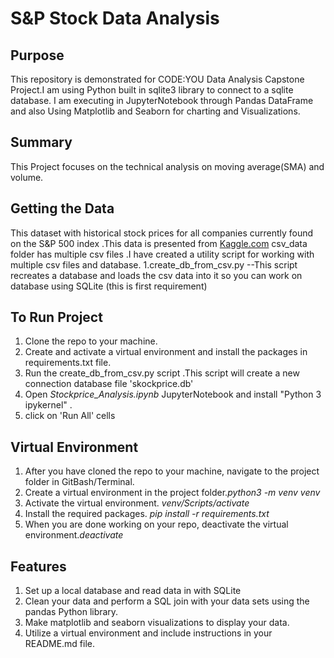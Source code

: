 # S&P Stock Data Analysis

## Purpose

This repository is demonstrated for CODE:YOU Data Analysis Capstone Project.I am using Python built in sqlite3 library to connect to a sqlite database. I am executing in JupyterNotebook through Pandas DataFrame and also Using Matplotlib and Seaborn for charting and Visualizations.

## Summary

This Project focuses on the technical analysis on moving average(SMA) and volume.

## Getting the Data

This dataset with historical stock prices for all companies currently found on the S&P 500 index .This data is presented from [Kaggle.com](https://www.kaggle.com/datasets/camnugent/sandp500)
csv_data folder has multiple csv files .I have created a utility script for working with multiple csv files and database.
1.create_db_from_csv.py
--This script recreates a database and loads the csv data into it so you can work on database using SQLite
(this is first requirement)

## To Run Project

1. Clone the repo to your machine.
2. Create and activate a virtual environment and install the packages in requirements.txt file.
3. Run the create_db_from_csv.py script .This script will create a new connection database file
   'skockprice.db'
4. Open _Stockprice_Analysis.ipynb_ JupyterNotebook and install  "Python 3 ipykernel" .
5. click on 'Run All' cells

## Virtual Environment

1. After you have cloned the repo to your machine, navigate to the project folder in GitBash/Terminal.
2. Create a virtual environment in the project folder.*python3 -m venv venv*
3. Activate the virtual environment. *venv/Scripts/activate*
4. Install the required packages.  *pip install -r requirements.txt*
5. When you are done working on your repo, deactivate the virtual environment.*deactivate*

## Features

1. Set up a local database and read data in with SQLite
2. Clean your data and perform a SQL join with your data sets using the pandas Python library.
3. Make matplotlib and seaborn visualizations to display your data.
4. Utilize a virtual environment and include instructions in your README.md file.


